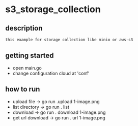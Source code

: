 # s3_storage_collection

## description
```sh
this example for storage collection like minio or aws-s3
```

## getting started
- open main.go
- change configuration cloud at 'conf'

## how to run
- upload file -> go run .upload 1-image.png
- list directory -> go run . list 
- download -> go run . download 1-image.png
- get url download -> go run . url 1-image.png
